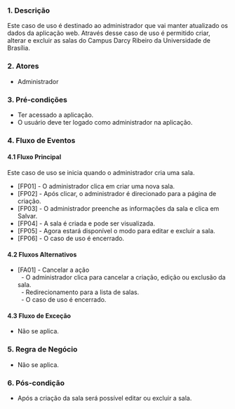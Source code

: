 ### 1. Descrição

Este caso de uso é destinado ao administrador que vai manter atualizado os dados da aplicação web. Através desse caso de uso é permitido criar, alterar e excluir as salas do Campus Darcy Ribeiro da Universidade de Brasília.

### 2. Atores

* Administrador

### 3. Pré-condições

* Ter acessado a aplicação.
* O usuário deve ter logado como administrador na aplicação.

### 4. Fluxo de Eventos

#### 4.1 Fluxo Principal

Este caso de uso se inicia quando o administrador cria uma sala.

* [FP01] - O administrador clica em criar uma nova sala.  
* [FP02] - Após clicar, o administrador é direcionado para a página de criação.  
* [FP03] - O administrador preenche as informações da sala e clica em Salvar.
* [FP04] - A sala é criada e pode ser visualizada. 
* [FP05] - Agora estará disponível o modo para editar e excluir a sala.
* [FP06] - O caso de uso é encerrado. 


#### 4.2 Fluxos Alternativos

* [FA01] - Cancelar a ação  
&nbsp;&nbsp;- O administrador clica para cancelar a criação, edição ou exclusão da sala.  
&nbsp;&nbsp;- Redirecionamento para a lista de salas.  
&nbsp;&nbsp;- O caso de uso é encerrado.  


#### 4.3 Fluxo de Exceção

* Não se aplica.

### 5. Regra de Negócio

* Não se aplica.

### 6. Pós-condição

* Após a criação da sala será possível editar ou excluir a sala.